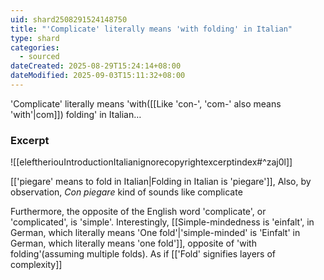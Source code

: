 ```yaml
---
uid: shard2508291524148750
title: "'Complicate' literally means 'with folding' in Italian"
type: shard
categories:
  - sourced
dateCreated: 2025-08-29T15:24:14+08:00
dateModified: 2025-09-03T15:11:32+08:00
---
```

'Complicate' literally means 'with([[Like 'con-', 'com-' also means 'with'|com]]) folding' in Italian… 

### Excerpt
![[eleftheriouIntroductionItalianignorecopyrightexcerptindex#^zaj0l]]

[['piegare' means to fold in Italian|Folding in Italian is 'piegare']], Also, by observation, *Con piegare* kind of sounds like complicate 

Furthermore, the opposite of the English word 'complicate', or 'complicated', is 'simple'. Interestingly, [[Simple-mindedness is 'einfalt', in German, which literally means 'One fold'|'simple-minded' is 'Einfalt' in German, which literally means 'one fold']], opposite of 'with folding'(assuming multiple folds). As if [['Fold' signifies layers of complexity]]